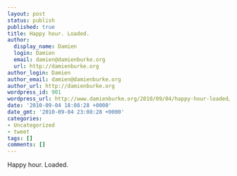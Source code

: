 ```yaml
---
layout: post
status: publish
published: true
title: Happy hour. Loaded.
author:
  display_name: Damien
  login: Damien
  email: damien@damienburke.org
  url: http://damienburke.org
author_login: Damien
author_email: damien@damienburke.org
author_url: http://damienburke.org
wordpress_id: 901
wordpress_url: http://www.damienburke.org/2010/09/04/happy-hour-loaded/
date: '2010-09-04 18:08:28 +0000'
date_gmt: '2010-09-04 23:08:28 +0000'
categories:
- Uncategorized
- tweet
tags: []
comments: []
---
```

<p>Happy hour. Loaded.</p>
